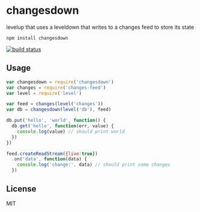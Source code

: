 # changesdown

levelup that uses a leveldown that writes to a changes feed to store its state

```
npm install changesdown
```

[![build status](http://img.shields.io/travis/mafintosh/changesdown.svg?style=flat)](http://travis-ci.org/mafintosh/changesdown)

## Usage

``` js
var changesdown = require('changesdown')
var changes = require('changes-feed')
var level = require('level')

var feed = changes(level('changes'))
var db = changesdown(level('db'), feed)

db.put('hello', 'world', function() {
  db.get('hello', function(err, value) {
    console.log(value) // should print world
  })
})

feed.createReadStream({live:true})
  .on('data', function(data) {
    console.log('change:', data) // should print some changes
  })
```

## License

MIT
